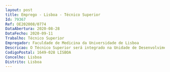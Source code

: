 ```yaml
--- 
layout: post
title: Emprego - Lisboa - Técnico Superior
Id: 79367
Ref: OE202008/0774
DataAbertura: 2020-08-28
DataFecho: 2020-09-11
Trabalho: Técnico Superior
Empregador: Faculdade de Medicina da Universidade de Lisboa
Descricao: O Técnico Superior será integrado na Unidade de Desenvolvimento Académico e Avaliação Pedagógica da Área Académica desempenhando as seguintes funções a.	Análise e avaliação de processos da Área Académica conducentes à elaboração de informações técnicas que fundamentem e habilitem a tomada de decisão superior   b.	Interpretação, análise crítica e elaboração de regulamentos, normas e diretrizes   c.	Assegurar os procedimentos associados à Leitura Ótica de Exames de provas de avaliação de escolha múltipla  d.	Produzir relatórios estatísticos associados aos resultados das avaliações de escolha múltipla e.	Assegurar os procedimentos associados à realização de exames on line f.	Apoiar os processos de avaliação do ensino aprendizagem desenvolvidos pelas Coordenações de Ano e pelo Conselho Pedagógico e Coordenadores Regentes de unidades curriculares áreas disciplinares g.	Elaborar estudos relacionados com o acesso ao Curso de Medicina, sucesso escolar, e outros relacionados com o percurso académico do aluno h.	Monitorizar os processos de mobilidade incoming e outgoing  i.	Desenvolver estudos que sejam solicitados ao nível da Direção e Conselhos.j.	Integração em grupos multidisciplinares com vista ao alcance de objetivos comuns.
CodigoPostal: 1649-028 LISBOA
Concelho: Lisboa
Distrito: Lisboa
--- 
```


